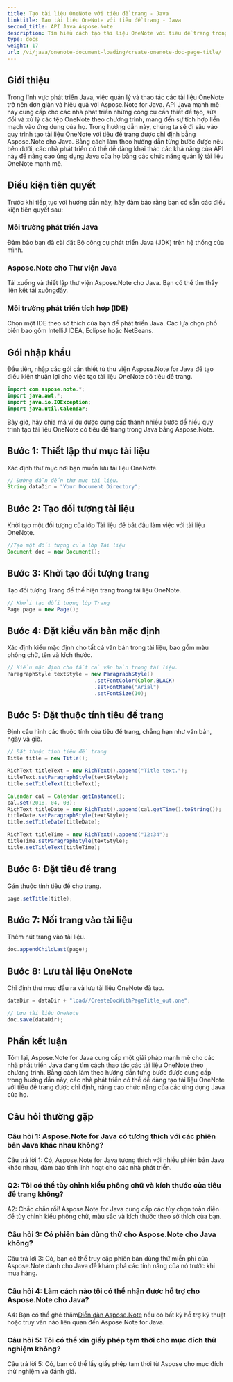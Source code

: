 ```yaml
---
title: Tạo tài liệu OneNote với tiêu đề trang - Java
linktitle: Tạo tài liệu OneNote với tiêu đề trang - Java
second_title: API Java Aspose.Note
description: Tìm hiểu cách tạo tài liệu OneNote với tiêu đề trang trong Java bằng Aspose.Note for Java. Hướng dẫn toàn diện với các ví dụ về mã.
type: docs
weight: 17
url: /vi/java/onenote-document-loading/create-onenote-doc-page-title/
---
```

## Giới thiệu

Trong lĩnh vực phát triển Java, việc quản lý và thao tác các tài liệu OneNote trở nên đơn giản và hiệu quả với Aspose.Note for Java. API Java mạnh mẽ này cung cấp cho các nhà phát triển những công cụ cần thiết để tạo, sửa đổi và xử lý các tệp OneNote theo chương trình, mang đến sự tích hợp liền mạch vào ứng dụng của họ. Trong hướng dẫn này, chúng ta sẽ đi sâu vào quy trình tạo tài liệu OneNote với tiêu đề trang được chỉ định bằng Aspose.Note cho Java. Bằng cách làm theo hướng dẫn từng bước được nêu bên dưới, các nhà phát triển có thể dễ dàng khai thác các khả năng của API này để nâng cao ứng dụng Java của họ bằng các chức năng quản lý tài liệu OneNote mạnh mẽ.

## Điều kiện tiên quyết

Trước khi tiếp tục với hướng dẫn này, hãy đảm bảo rằng bạn có sẵn các điều kiện tiên quyết sau:

### Môi trường phát triển Java

Đảm bảo bạn đã cài đặt Bộ công cụ phát triển Java (JDK) trên hệ thống của mình.

### Aspose.Note cho Thư viện Java

 Tải xuống và thiết lập thư viện Aspose.Note cho Java. Bạn có thể tìm thấy liên kết tải xuống[đây](https://releases.aspose.com/note/java/).

### Môi trường phát triển tích hợp (IDE)

Chọn một IDE theo sở thích của bạn để phát triển Java. Các lựa chọn phổ biến bao gồm IntelliJ IDEA, Eclipse hoặc NetBeans.

## Gói nhập khẩu

Đầu tiên, nhập các gói cần thiết từ thư viện Aspose.Note for Java để tạo điều kiện thuận lợi cho việc tạo tài liệu OneNote có tiêu đề trang.

```java
import com.aspose.note.*;
import java.awt.*;
import java.io.IOException;
import java.util.Calendar;
```

Bây giờ, hãy chia mã ví dụ được cung cấp thành nhiều bước để hiểu quy trình tạo tài liệu OneNote có tiêu đề trang trong Java bằng Aspose.Note.

## Bước 1: Thiết lập thư mục tài liệu

Xác định thư mục nơi bạn muốn lưu tài liệu OneNote.

```java
// Đường dẫn đến thư mục tài liệu.
String dataDir = "Your Document Directory";
```

## Bước 2: Tạo đối tượng tài liệu

Khởi tạo một đối tượng của lớp Tài liệu để bắt đầu làm việc với tài liệu OneNote.

```java
//Tạo một đối tượng của lớp Tài liệu
Document doc = new Document();
```

## Bước 3: Khởi tạo đối tượng trang

Tạo đối tượng Trang để thể hiện trang trong tài liệu OneNote.

```java
// Khởi tạo đối tượng lớp Trang
Page page = new Page();
```

## Bước 4: Đặt kiểu văn bản mặc định

Xác định kiểu mặc định cho tất cả văn bản trong tài liệu, bao gồm màu phông chữ, tên và kích thước.

```java
// Kiểu mặc định cho tất cả văn bản trong tài liệu.
ParagraphStyle textStyle = new ParagraphStyle()
                            .setFontColor(Color.BLACK)
                            .setFontName("Arial")
                            .setFontSize(10);
```

## Bước 5: Đặt thuộc tính tiêu đề trang

Định cấu hình các thuộc tính của tiêu đề trang, chẳng hạn như văn bản, ngày và giờ.

```java
// Đặt thuộc tính tiêu đề trang
Title title = new Title();

RichText titleText = new RichText().append("Title text.");
titleText.setParagraphStyle(textStyle);
title.setTitleText(titleText);

Calendar cal = Calendar.getInstance();
cal.set(2018, 04, 03);
RichText titleDate = new RichText().append(cal.getTime().toString());
titleDate.setParagraphStyle(textStyle);
title.setTitleDate(titleDate);

RichText titleTime = new RichText().append("12:34");
titleTime.setParagraphStyle(textStyle);
title.setTitleText(titleTime);
```

## Bước 6: Đặt tiêu đề trang

Gán thuộc tính tiêu đề cho trang.

```java
page.setTitle(title);
```

## Bước 7: Nối trang vào tài liệu

Thêm nút trang vào tài liệu.

```java
doc.appendChildLast(page);
```

## Bước 8: Lưu tài liệu OneNote

Chỉ định thư mục đầu ra và lưu tài liệu OneNote đã tạo.

```java
dataDir = dataDir + "load//CreateDocWithPageTitle_out.one";

// Lưu tài liệu OneNote
doc.save(dataDir);
```

## Phần kết luận

Tóm lại, Aspose.Note for Java cung cấp một giải pháp mạnh mẽ cho các nhà phát triển Java đang tìm cách thao tác các tài liệu OneNote theo chương trình. Bằng cách làm theo hướng dẫn từng bước được cung cấp trong hướng dẫn này, các nhà phát triển có thể dễ dàng tạo tài liệu OneNote với tiêu đề trang được chỉ định, nâng cao chức năng của các ứng dụng Java của họ.

## Câu hỏi thường gặp

### Câu hỏi 1: Aspose.Note for Java có tương thích với các phiên bản Java khác nhau không?

Câu trả lời 1: Có, Aspose.Note for Java tương thích với nhiều phiên bản Java khác nhau, đảm bảo tính linh hoạt cho các nhà phát triển.

### Q2: Tôi có thể tùy chỉnh kiểu phông chữ và kích thước của tiêu đề trang không?

A2: Chắc chắn rồi! Aspose.Note for Java cung cấp các tùy chọn toàn diện để tùy chỉnh kiểu phông chữ, màu sắc và kích thước theo sở thích của bạn.

### Câu hỏi 3: Có phiên bản dùng thử cho Aspose.Note cho Java không?

Câu trả lời 3: Có, bạn có thể truy cập phiên bản dùng thử miễn phí của Aspose.Note dành cho Java để khám phá các tính năng của nó trước khi mua hàng.

### Câu hỏi 4: Làm cách nào tôi có thể nhận được hỗ trợ cho Aspose.Note cho Java?

A4: Bạn có thể ghé thăm[Diễn đàn Aspose.Note](https://forum.aspose.com/c/note/28) nếu có bất kỳ hỗ trợ kỹ thuật hoặc truy vấn nào liên quan đến Aspose.Note for Java.

### Câu hỏi 5: Tôi có thể xin giấy phép tạm thời cho mục đích thử nghiệm không?

Câu trả lời 5: Có, bạn có thể lấy giấy phép tạm thời từ Aspose cho mục đích thử nghiệm và đánh giá.